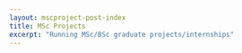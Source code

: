 ```yaml
---
layout: mscproject-post-index
title: MSc Projects
excerpt: "Running MSc/BSc graduate projects/internships"
---
```

